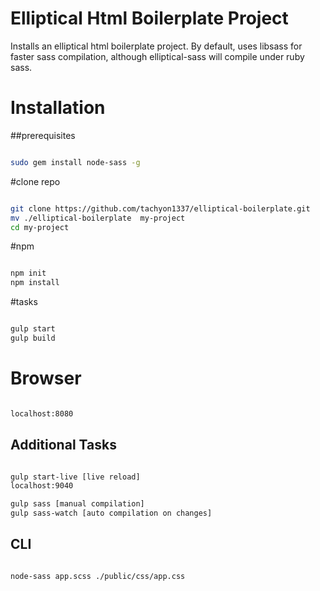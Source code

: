 # Elliptical Html Boilerplate Project

Installs an elliptical html boilerplate project. By default, uses libsass for faster sass compilation, although elliptical-sass will compile
under ruby sass.

# Installation


##prerequisites

``` bash

sudo gem install node-sass -g

```


#clone repo

``` bash

git clone https://github.com/tachyon1337/elliptical-boilerplate.git
mv ./elliptical-boilerplate  my-project
cd my-project

```


#npm

``` bash

npm init
npm install

```


#tasks

``` bash

gulp start
gulp build

```

# Browser

``` bash

localhost:8080

```

## Additional Tasks

``` bash

gulp start-live [live reload]
localhost:9040

gulp sass [manual compilation]
gulp sass-watch [auto compilation on changes]

```

## CLI

``` bash

node-sass app.scss ./public/css/app.css


```







